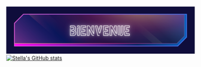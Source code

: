 <!---
stellaric/stellaric is a ✨ special ✨ repository because its `README.md` (this file) appears on your GitHub profile.
You can click the Preview link to take a look at your changes.
--->
![banner](https://github.com/stellaric/stellaric/blob/main/banner.png)
[![Stella's GitHub stats](https://github-readme-stats.vercel.app/api?username=stellaric)](https://github.com/anuraghazra/github-readme-stats)
